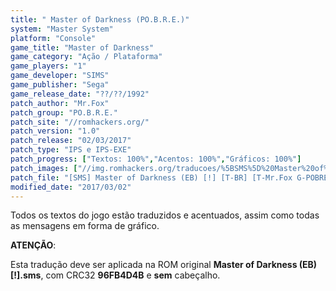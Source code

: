 ```yaml
---
title: " Master of Darkness (PO.B.R.E.)"
system: "Master System"
platform: "Console"
game_title: "Master of Darkness"
game_category: "Ação / Plataforma"
game_players: "1"
game_developer: "SIMS"
game_publisher: "Sega"
game_release_date: "??/??/1992"
patch_author: "Mr.Fox"
patch_group: "PO.B.R.E."
patch_site: "//romhackers.org/"
patch_version: "1.0"
patch_release: "02/03/2017"
patch_type: "IPS e IPS-EXE"
patch_progress: ["Textos: 100%","Acentos: 100%","Gráficos: 100%"]
patch_images: ["//img.romhackers.org/traducoes/%5BSMS%5D%20Master%20of%20Darkness%20-%20POBRE%20-%201.png","//img.romhackers.org/traducoes/%5BSMS%5D%20Master%20of%20Darkness%20-%20POBRE%20-%202.png","//img.romhackers.org/traducoes/%5BSMS%5D%20Master%20of%20Darkness%20-%20POBRE%20-%203.png"]
patch_file: "[SMS] Master of Darkness (EB) [!] [T-BR] [T-Mr.Fox G-POBRE] [V-1.0 P-100% A-2017].zip"
modified_date: "2017/03/02"
---
```

Todos os textos do jogo estão traduzidos e acentuados, assim como todas as mensagens em forma de gráfico.

<b>ATENÇÃO</b>:

Esta tradução deve ser aplicada na ROM original <b>Master of Darkness (EB) [!].sms</b>, com CRC32 <b>96FB4D4B</b> e <b>sem</b> cabeçalho.
